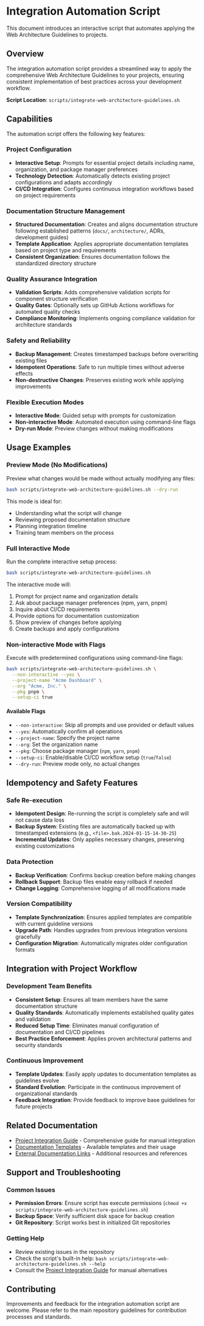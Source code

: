 # Integration Automation Script

This document introduces an interactive script that automates applying the Web Architecture Guidelines to projects.

## Overview

The integration automation script provides a streamlined way to apply the comprehensive Web Architecture Guidelines to your projects, ensuring consistent implementation of best practices across your development workflow.

**Script Location**: `scripts/integrate-web-architecture-guidelines.sh`

## Capabilities

The automation script offers the following key features:

### Project Configuration

- **Interactive Setup**: Prompts for essential project details including name, organization, and package manager preferences
- **Technology Detection**: Automatically detects existing project configurations and adapts accordingly
- **CI/CD Integration**: Configures continuous integration workflows based on project requirements

### Documentation Structure Management

- **Structured Documentation**: Creates and aligns documentation structure following established patterns (`docs/`, `architecture/`, ADRs, development guides)
- **Template Application**: Applies appropriate documentation templates based on project type and requirements
- **Consistent Organization**: Ensures documentation follows the standardized directory structure

### Quality Assurance Integration

- **Validation Scripts**: Adds comprehensive validation scripts for component structure verification
- **Quality Gates**: Optionally sets up GitHub Actions workflows for automated quality checks
- **Compliance Monitoring**: Implements ongoing compliance validation for architecture standards

### Safety and Reliability

- **Backup Management**: Creates timestamped backups before overwriting existing files
- **Idempotent Operations**: Safe to run multiple times without adverse effects
- **Non-destructive Changes**: Preserves existing work while applying improvements

### Flexible Execution Modes

- **Interactive Mode**: Guided setup with prompts for customization
- **Non-interactive Mode**: Automated execution using command-line flags
- **Dry-run Mode**: Preview changes without making modifications

## Usage Examples

### Preview Mode (No Modifications)

Preview what changes would be made without actually modifying any files:

```bash
bash scripts/integrate-web-architecture-guidelines.sh --dry-run
```

This mode is ideal for:

- Understanding what the script will change
- Reviewing proposed documentation structure
- Planning integration timeline
- Training team members on the process

### Full Interactive Mode

Run the complete interactive setup process:

```bash
bash scripts/integrate-web-architecture-guidelines.sh
```

The interactive mode will:

1. Prompt for project name and organization details
2. Ask about package manager preferences (npm, yarn, pnpm)
3. Inquire about CI/CD requirements
4. Provide options for documentation customization
5. Show preview of changes before applying
6. Create backups and apply configurations

### Non-interactive Mode with Flags

Execute with predetermined configurations using command-line flags:

```bash
bash scripts/integrate-web-architecture-guidelines.sh \
  --non-interactive --yes \
  --project-name "Acme Dashboard" \
  --org "Acme, Inc." \
  --pkg pnpm \
  --setup-ci true
```

#### Available Flags

- `--non-interactive`: Skip all prompts and use provided or default values
- `--yes`: Automatically confirm all operations
- `--project-name`: Specify the project name
- `--org`: Set the organization name
- `--pkg`: Choose package manager (`npm`, `yarn`, `pnpm`)
- `--setup-ci`: Enable/disable CI/CD workflow setup (`true`/`false`)
- `--dry-run`: Preview mode only, no actual changes

## Idempotency and Safety Features

### Safe Re-execution

- **Idempotent Design**: Re-running the script is completely safe and will not cause data loss
- **Backup System**: Existing files are automatically backed up with timestamped extensions (e.g., `<file>.bak.2024-01-15-14-30-25`)
- **Incremental Updates**: Only applies necessary changes, preserving existing customizations

### Data Protection

- **Backup Verification**: Confirms backup creation before making changes
- **Rollback Support**: Backup files enable easy rollback if needed
- **Change Logging**: Comprehensive logging of all modifications made

### Version Compatibility

- **Template Synchronization**: Ensures applied templates are compatible with current guideline versions
- **Upgrade Path**: Handles upgrades from previous integration versions gracefully
- **Configuration Migration**: Automatically migrates older configuration formats

## Integration with Project Workflow

### Development Team Benefits

- **Consistent Setup**: Ensures all team members have the same documentation structure
- **Quality Standards**: Automatically implements established quality gates and validation
- **Reduced Setup Time**: Eliminates manual configuration of documentation and CI/CD pipelines
- **Best Practice Enforcement**: Applies proven architectural patterns and security standards

### Continuous Improvement

- **Template Updates**: Easily apply updates to documentation templates as guidelines evolve
- **Standard Evolution**: Participate in the continuous improvement of organizational standards
- **Feedback Integration**: Provide feedback to improve base guidelines for future projects

## Related Documentation

- [Project Integration Guide](project-integration-guide.md) - Comprehensive guide for manual integration
- [Documentation Templates](templates/README.md) - Available templates and their usage
- [External Documentation Links](external-documentation-links.md) - Additional resources and references

## Support and Troubleshooting

### Common Issues

- **Permission Errors**: Ensure script has execute permissions (`chmod +x scripts/integrate-web-architecture-guidelines.sh`)
- **Backup Space**: Verify sufficient disk space for backup creation
- **Git Repository**: Script works best in initialized Git repositories

### Getting Help

- Review existing issues in the repository
- Check the script's built-in help: `bash scripts/integrate-web-architecture-guidelines.sh --help`
- Consult the [Project Integration Guide](project-integration-guide.md) for manual alternatives

## Contributing

Improvements and feedback for the integration automation script are welcome. Please refer to the main repository guidelines for contribution processes and standards.
